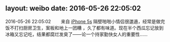 layout: weibo
date: 2016-05-26 22:05:02
---
2016-05-26 22:05:02  &nbsp;&nbsp;&nbsp;&nbsp;&nbsp;&nbsp; 来自 <a href="sinaweibo://customweibosource" rel="nofollow">iPhone 5s</a>
隔壁啪啪小情侣很邋遢，经常是做完饭不打扫厨房卫生，案板和地上一团糟 ，久了都有味道。现在半个西瓜忘记放到冰箱又忘记吃，结果都腐烂发臭了——论一个持家勤快女人的重要性…… ​​​
